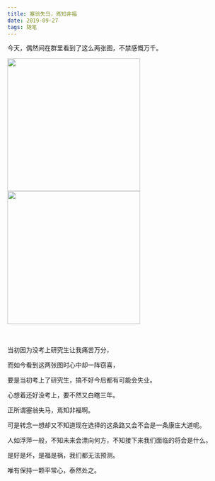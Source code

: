 ```yaml
---
title: 塞翁失马，焉知非福
date: 2019-09-27
tags: 随笔
---
```

今天，偶然间在群里看到了这么两张图，不禁感慨万千。

<!-- more -->

<div style="float:left;margin-right:200px;">
  <img width=300px src="https://i.loli.net/2019/09/16/j8yDexdZbnQPiH6.jpg" >
</div>

<div>
  <img width=300px src="https://i.loli.net/2019/09/16/g8IPfzlDabNSZq4.jpg" >
</div>

<br>

<br>

当初因为没考上研究生让我痛苦万分，

而如今看到这两张图时心中却一阵窃喜，

要是当初考上了研究生，搞不好今后都有可能会失业。

心想着还好没考上，要不然又白瞎三年。

正所谓塞翁失马，焉知非福啊。

可是转念一想却又不知道现在选择的这条路又会不会是一条康庄大道呢。

人如浮萍一般，不知未来会漂向何方，不知接下来我们面临的将会是什么。

是好是坏，是福是祸，我们都无法预测。

唯有保持一颗平常心，泰然处之。
